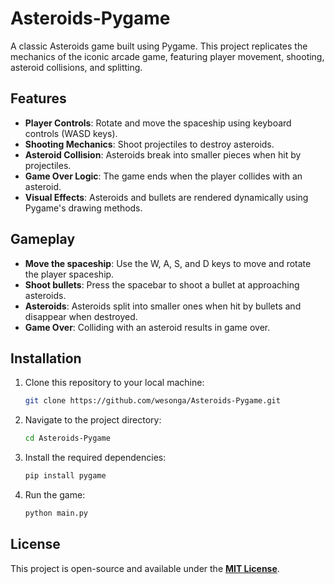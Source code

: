 # Asteroids-Pygame

A classic Asteroids game built using Pygame. This project replicates the mechanics of the iconic arcade game, featuring player movement, shooting, asteroid collisions, and splitting.

## Features

- **Player Controls**: Rotate and move the spaceship using keyboard controls (WASD keys).
- **Shooting Mechanics**: Shoot projectiles to destroy asteroids.
- **Asteroid Collision**: Asteroids break into smaller pieces when hit by projectiles.
- **Game Over Logic**: The game ends when the player collides with an asteroid.
- **Visual Effects**: Asteroids and bullets are rendered dynamically using Pygame's drawing methods.

## Gameplay

- **Move the spaceship**: Use the W, A, S, and D keys to move and rotate the player spaceship.
- **Shoot bullets**: Press the spacebar to shoot a bullet at approaching asteroids.
- **Asteroids**: Asteroids split into smaller ones when hit by bullets and disappear when destroyed.
- **Game Over**: Colliding with an asteroid results in game over.

## Installation

1. Clone this repository to your local machine:
   ```bash
   git clone https://github.com/wesonga/Asteroids-Pygame.git

2. Navigate to the project directory:
   ```bash
   cd Asteroids-Pygame

3. Install the required dependencies:
    ```bash
    pip install pygame

4. Run the game:
   ```bash
   python main.py

## License
This project is open-source and available under the **[MIT License](LICENSE)**.
